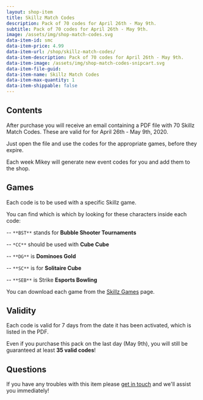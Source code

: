 ```yaml
---
layout: shop-item
title: Skillz Match Codes
description: Pack of 70 codes for April 26th - May 9th.
subtitle: Pack of 70 codes for April 26th - May 9th.
image: /assets/img/shop-match-codes.svg
data-item-id: smc
data-item-price: 4.99
data-item-url: /shop/skillz-match-codes/
data-item-description: Pack of 70 codes for April 26th - May 9th.
data-item-image: /assets/img/shop-match-codes-snipcart.svg
data-item-file-guid: 
data-item-name: Skillz Match Codes
data-item-max-quantity: 1
data-item-shippable: false
---
```


## Contents

After purchase you will receive an email containing a PDF file with 70 Skillz Match Codes. These are valid for for April 26th - May 9th, 2020.

Just open the file and use the codes for the appropriate games, before they expire.

Each week Mikey will generate new event codes for you and add them to the shop.

## Games

Each code is to be used with a specific Skillz game.

You can find which is which by looking for these characters inside each code:

-- `**BST**` stands for **Bubble Shooter Tournaments**

-- `*CC**` should be used with **Cube Cube**

-- `**DG**` is **Dominoes Gold**

-- `**SC**` is for **Solitaire Cube**

-- `**SEB**` is Strike **Esports Bowling**

You can download each game from the [Skillz Games](/skillz-games/) page.

## Validity

Each code is valid for 7 days from the date it has been activated, which is listed in the PDF.

Even if you purchase this pack on the last day (May 9th), you will still be guaranteed at least __35 valid codes__!


## Questions

If you have any troubles with this item please [get in touch](/contact-us) and we'll assist you immediately!
